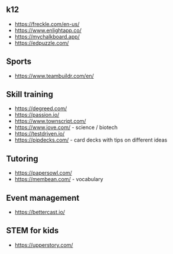 ## k12

- https://freckle.com/en-us/
- https://www.enlightapp.co/
- https://mychalkboard.app/
- https://edpuzzle.com/

## Sports

- https://www.teambuildr.com/en/

## Skill training

- https://degreed.com/
- https://passion.io/
- https://www.townscript.com/
- https://www.jove.com/ - science / biotech
- https://testdriven.io/
- https://pipdecks.com/ - card decks with tips on different ideas

## Tutoring

- https://papersowl.com/
- https://membean.com/ - vocabulary

## Event management

- https://bettercast.io/

## STEM for kids

- https://upperstory.com/
